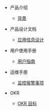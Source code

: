 - 产品介绍
  - [背景](RGP-MESSAGE/01.introduction/background.md)

- 产品设计文档
  - [应用信息设计](RGP-MESSAGE/02.design-document/application_information_design.md)

- 用户使用手册
  - [用户指南](RGP-MESSAGE/03.user-guide/user-guide.md)

- 运维手册
  - [监控报警事项](RGP-MESSAGE/04.devops-guide/monitor_alarm.md)

- OKR
  - [OKR 目标](RGP-MESSAGE/05.okr-summary/okr.md)
